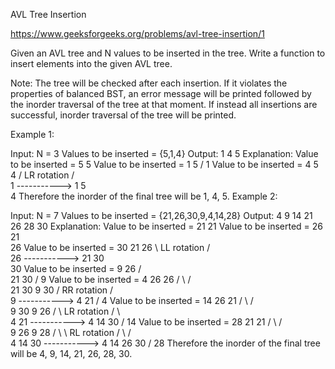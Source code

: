 AVL Tree Insertion


https://www.geeksforgeeks.org/problems/avl-tree-insertion/1

Given an AVL tree and N values to be inserted in the tree. Write a function to insert elements into the given AVL tree.

Note:
The tree will be checked after each insertion. 
If it violates the properties of balanced BST, an error message will be printed followed by the inorder traversal of the tree at that moment.
If instead all insertions are successful, inorder traversal of the tree will be printed.

Example 1:

Input:
N = 3
Values to be inserted = {5,1,4} 
Output:
1 4 5
Explanation:
Value to be inserted = 5
    5
Value to be inserted = 1
    5
   /
  1
Value to be inserted = 4
  5                     4
 /    LR rotation        /  \
1    ----------->       1   5
 \
 4
Therefore the inorder of the final tree will be 1, 4, 5.
Example 2:

Input:
N = 7
Values to be inserted = {21,26,30,9,4,14,28} 
Output:
4 9 14 21 26 28 30
Explanation:
Value to be inserted = 21
    21
Value to be inserted = 26
    21
     \
     26
Value to be inserted = 30
  21                        26
   \      LL rotation         /  \
   26    ----------->       21  30
    \
     30
Value to be inserted = 9
    26
   /  \
  21  30
 /
9
Value to be inserted = 4
      26                          26
     /  \                          /  \
    21  30                      9   30
   /          RR rotation        /  \
  9          ----------->       4  21
 /
4
Value to be inserted = 14
      26                          21
     /  \                          /  \
    9   30                      9   26
   / \          LR rotation      /  \    \
  4  21        ----------->    4  14  30
     /
    14
Value to be inserted = 28
      21                          21
     /  \                          /  \
    9   26                      9   28
   / \    \     RL rotation       / \    / \
  4  14   30   ----------->   4  14 26 30
          /
         28
Therefore the inorder of the final tree will be 4, 9, 14, 21, 26, 28, 30.
